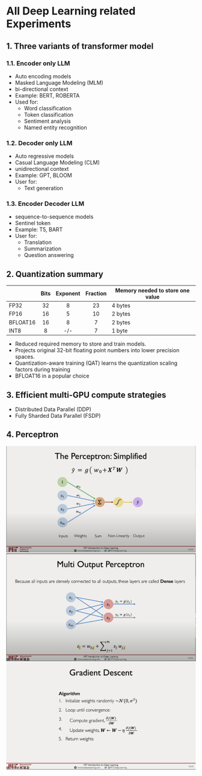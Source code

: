 # All Deep Learning related Experiments 

## 1. Three variants of transformer model

### 1.1. Encoder only LLM
- Auto encoding models
- Masked Language Modeling (MLM)
- bi-directional context
- Example: BERT, ROBERTA
- Used for: 
  - Word classification 
  - Token classification
  - Sentiment analysis
  - Named entity recognition

### 1.2. Decoder only LLM
- Auto regressive models
- Casual Language Modeling (CLM)
- unidirectional context
- Example: GPT, BLOOM
- User for:
  - Text generation

### 1.3. Encoder Decoder LLM
- sequence-to-sequence models
- Sentinel token
- Example: T5, BART
- User for:
  - Translation 
  - Summarization
  - Question answering

## 2. Quantization summary
|          | Bits | Exponent  | Fraction | Memory needed to store one value |
|----------|:----:|:---------:|:--------:|----------------------------------|
| FP32     |  32  |     8     |    23    | 4 bytes                          |
| FP16     |  16  |     5     |    10    | 2 bytes                          |
| BFLOAT16 |  16  |     8     |    7     | 2 bytes                          |
| INT8     |  8   |    -/-    |    7     | 1 byte                           |

- Reduced required memory to store and train models.
- Projects original 32-bit floating point numbers into lower precision spaces.
- Quantization-aware training (QAT) learns the quantization scaling factors during training
- BFLOAT16 in a popular choice

## 3. Efficient multi-GPU compute strategies
- Distributed Data Parallel (DDP)
- Fully Sharded Data Parallel (FSDP)

## 4. Perceptron
![Perceptron](images/perceptron.png)
![Multi Output Perceptron](images/multi-output-perceptron.png)
![Gradient Descent](images/gradient-descent.png)